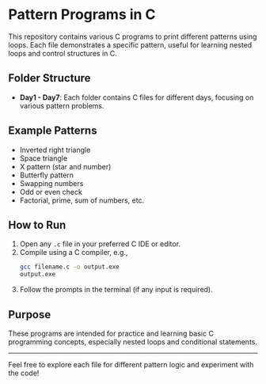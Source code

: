 # Pattern Programs in C

This repository contains various C programs to print different patterns using loops. Each file demonstrates a specific pattern, useful for learning nested loops and control structures in C.

## Folder Structure
- **Day1 - Day7**: Each folder contains C files for different days, focusing on various pattern problems.

## Example Patterns
- Inverted right triangle
- Space triangle
- X pattern (star and number)
- Butterfly pattern
- Swapping numbers
- Odd or even check
- Factorial, prime, sum of numbers, etc.

## How to Run
1. Open any `.c` file in your preferred C IDE or editor.
2. Compile using a C compiler, e.g.,
   ```sh
   gcc filename.c -o output.exe
   output.exe
   ```
3. Follow the prompts in the terminal (if any input is required).

## Purpose
These programs are intended for practice and learning basic C programming concepts, especially nested loops and conditional statements.

---

Feel free to explore each file for different pattern logic and experiment with the code!
